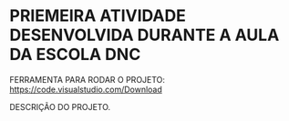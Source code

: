 # PRIEMEIRA ATIVIDADE DESENVOLVIDA DURANTE A AULA DA ESCOLA DNC

FERRAMENTA PARA RODAR O PROJETO: https://code.visualstudio.com/Download

DESCRIÇÃO DO PROJETO.

